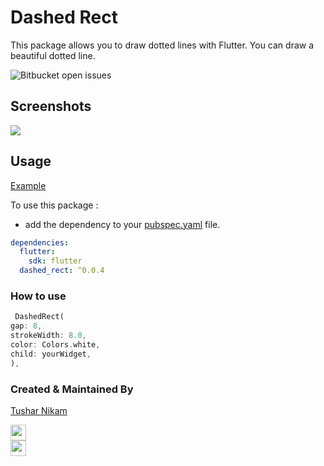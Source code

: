 # Dashed Rect

This package allows you to draw dotted lines with Flutter. You can draw a beautiful dotted line.

![Bitbucket open issues](https://img.shields.io/bitbucket/issues-raw/champ96k/DashedRect)

## Screenshots

![](https://i.ibb.co/kmYrfcM/screenshot.png)

## Usage

[Example](https://github.com/champ96k/DashedRect/tree/master/example)

To use this package :

- add the dependency to your [pubspec.yaml](https://github.com/champ96k/DashedRect/tree/master/example/pubspec.yaml) file.

```yaml
dependencies:
  flutter:
    sdk: flutter
  dashed_rect: ^0.0.4
```

### How to use

```dart
 DashedRect(
gap: 8,
strokeWidth: 8.0,
color: Colors.white,
child: yourWidget,
),
```

### Created & Maintained By

[Tushar Nikam](https://champ96k.github.io)

<a href="https://www.twitter.com/champ_96k"><img src="https://img.shields.io/badge/twitter-%231DA1F2.svg?&style=for-the-badge&logo=twitter&logoColor=white" height=25> </a>
<br>
<a href="https://www.linkedin.com/in/tushar-nikam-a29a97131/"><img src="https://img.shields.io/badge/linkedin-%230077B5.svg?&style=for-the-badge&logo=linkedin&logoColor=white" height=25></a>
